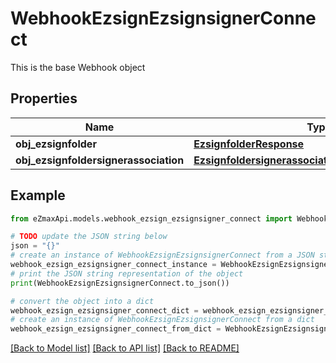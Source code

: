# WebhookEzsignEzsignsignerConnect

This is the base Webhook object

## Properties

Name | Type | Description | Notes
------------ | ------------- | ------------- | -------------
**obj_ezsignfolder** | [**EzsignfolderResponse**](EzsignfolderResponse.md) |  | [optional] 
**obj_ezsignfoldersignerassociation** | [**EzsignfoldersignerassociationResponseCompound**](EzsignfoldersignerassociationResponseCompound.md) |  | 

## Example

```python
from eZmaxApi.models.webhook_ezsign_ezsignsigner_connect import WebhookEzsignEzsignsignerConnect

# TODO update the JSON string below
json = "{}"
# create an instance of WebhookEzsignEzsignsignerConnect from a JSON string
webhook_ezsign_ezsignsigner_connect_instance = WebhookEzsignEzsignsignerConnect.from_json(json)
# print the JSON string representation of the object
print(WebhookEzsignEzsignsignerConnect.to_json())

# convert the object into a dict
webhook_ezsign_ezsignsigner_connect_dict = webhook_ezsign_ezsignsigner_connect_instance.to_dict()
# create an instance of WebhookEzsignEzsignsignerConnect from a dict
webhook_ezsign_ezsignsigner_connect_from_dict = WebhookEzsignEzsignsignerConnect.from_dict(webhook_ezsign_ezsignsigner_connect_dict)
```
[[Back to Model list]](../README.md#documentation-for-models) [[Back to API list]](../README.md#documentation-for-api-endpoints) [[Back to README]](../README.md)


